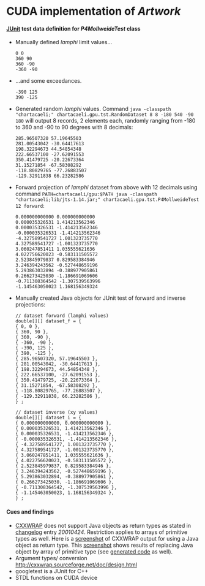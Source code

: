 # CUDA implementation of *Artwork*

#### [JUnit](http://junit.org/junit4/) test data definition for *P4MollweideTest* class
- Manually defined *lamphi* limit values...
	```
	0 0
	360 90
	360 -90
	-360 -90
	```

- ...and some exceedances.
	```
	-390 125
	390 -125
	```

- Generated random *lamphi* values. Command `java -classpath "chartacaeli;" chartacaeli.gpu.tst.RandomDataset 8 8 -180 540 -90 180` will output 8 records, 2 elements each, randomly ranging from -180 to 360 and -90 to 90 degrees with 8 decimals:
	```
	285.96507320 57.19645503
	281.00543042 -30.64417613
	198.32294673 44.54854348
	222.66537100 -27.62091553
	350.41479725 -20.22673364
	31.15271854 -67.58308292
	-118.80829765 -77.26883507
	-129.32911838 66.23282586
	```

- Forward projection of *lamphi* dataset from above with 12 decimals using command `PATH=chartacaeli/gpu:$PATH java -classpath "chartacaeli;lib/jts-1.14.jar;" chartacaeli.gpu.tst.P4MollweideTest 12 forward`:
	```
	0.000000000000 0.000000000000
	0.000035326531 1.414213562346
	0.000035326531 -1.414213562346
	-0.000035326531 -1.414213562346
	-4.327589541727 1.001323735770
	4.327589541727 -1.001323735770
	3.060247851411 1.035555621636
	4.022756620023 -0.583111505572
	2.523845979837 0.829583384946
	3.246394243562 -0.527448659196
	5.293863032894 -0.388977905861
	0.266273425030 -1.186691069606
	-0.711308364542 -1.307539563996
	-1.145463050023 1.168156349324
	```

- Manually created Java objects for JUnit test of forward and inverse projections:
	```
	// dataset forward (lamphi values)
	double[][] dataset_f = {
	{ 0, 0 },
	{ 360, 90 },
	{ 360, -90 },
	{ -360, -90 },
	{ -390, 125 },
	{ 390, -125 },
	{ 285.96507320, 57.19645503 },
	{ 281.00543042, -30.64417613 },
	{ 198.32294673, 44.54854348 },
	{ 222.66537100, -27.62091553 },
	{ 350.41479725, -20.22673364 },
	{ 31.15271854, -67.58308292 },
	{ -118.80829765, -77.26883507 },
	{ -129.32911838, 66.23282586 },
	} ;

	// dataset inverse (xy values)
	double[][] dataset_i = {
	{ 0.000000000000, 0.000000000000 },
	{ 0.000035326531, 1.414213562346 },
	{ 0.000035326531, -1.414213562346 },
	{ -0.000035326531, -1.414213562346 },
	{ -4.327589541727, 1.001323735770 },
	{ 4.327589541727, -1.001323735770 },
	{ 3.060247851411, 1.035555621636 },
	{ 4.022756620023, -0.583111505572 },
	{ 2.523845979837, 0.829583384946 },
	{ 3.246394243562, -0.527448659196 },
	{ 5.293863032894, -0.388977905861 },
	{ 0.266273425030, -1.186691069606 },
	{ -0.711308364542, -1.307539563996 },
	{ -1.145463050023, 1.168156349324 },
	} ;
	```

#### Cues and findings
- [CXXWRAP](http://sourceforge.net/projects/cxxwrap/) does not support Java objects as return types as stated in [changelog](http://cxxwrap.sourceforge.net/CHANGELOG.txt) entry *20010424*. Restriction applies to arrays of primitive types as well. Here is a [screenshot](screenshot-return-type-object-unsupported.png) of CXXWRAP output for using a Java object as return type. This [screenshot](screenshot-return-type-primitive-array-unsupported.png) shows results of replacing Java object by array of primitive type (see [generated code](screenshot-return-type-primitive-array-unsupported-code.png) as well).
- Argument types/ conversion http://cxxwrap.sourceforge.net/doc/design.html
- googletest is a JUnit for C++
- STDL functions on CUDA device
